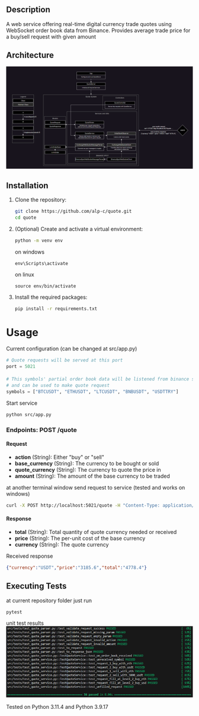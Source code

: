 ## Description
A web service offering real-time digital currency trade quotes using WebSocket order book data from Binance.
Provides average trade price for a buy/sell request with given amount

## Architecture

![Architecture](doc/architecture.png)

## Installation

1. Clone the repository:
    ```bash
    git clone https://github.com/alp-c/quote.git
    cd quote
    ```

2. (Optional) Create and activate a virtual environment:
    ```bash
    python -m venv env
    ```
    on windows
    ```
    env\Scripts\activate
    ```
    on linux
    ```
    source env/bin/activate
    ```

3. Install the required packages:
    ```bash
    pip install -r requirements.txt
    ```

# Usage

Current configuration (can be changed at src/app.py)
```python
# Quote requests will be served at this port
port = 5021  

# This symbols' partial order book data will be listened from binance spot web-socket
# and can be used to make quote request
symbols = ["BTCUSDT", "ETHUSDT", "LTCUSDT", "BNBUSDT", "USDTTRY"]
```
Start service
```bash
python src/app.py
```
### Endpoints: POST /quote

#### Request

- **action** (String): Either "buy" or "sell"
- **base_currency** (String): The currency to be bought or sold
- **quote_currency** (String): The currency to quote the price in
- **amount** (String): The amount of the base currency to be traded

at another terminal window send request to service (tested and works on windows)
```bash
curl -X POST http://localhost:5021/quote -H "Content-Type: application/json" -d "{\"action\": \"buy\", \"base_currency\": \"ETH\", \"quote_currency\": \"USDT\", \"amount\": \"1.5\"}"
```

#### Response

- **total** (String): Total quantity of quote currency needed or received
- **price** (String): The per-unit cost of the base currency
- **currency** (String): The quote currency

Received response
```json
{"currency":"USDT","price":"3185.6","total":"4778.4"}
```


## Executing Tests
at current repository folder just run
```bash
pytest
```
unit test results
![Architecture](doc/tests.png)

Tested on Python 3.11.4 and Python 3.9.17